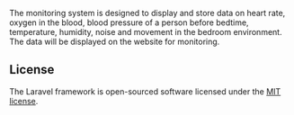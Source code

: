 The monitoring system is designed to display and store data on heart rate, oxygen in the blood, blood pressure of a person before bedtime, temperature, humidity, noise and movement in the bedroom environment. The data will be displayed on the website for monitoring.

## License

The Laravel framework is open-sourced software licensed under the [MIT license](https://opensource.org/licenses/MIT).
